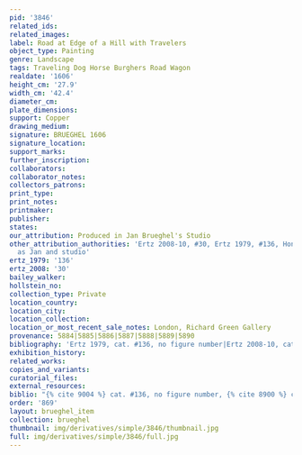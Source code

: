 ```yaml
---
pid: '3846'
related_ids: 
related_images: 
label: Road at Edge of a Hill with Travelers
object_type: Painting
genre: Landscape
tags: Traveling Dog Horse Burghers Road Wagon
realdate: '1606'
height_cm: '27.9'
width_cm: '42.4'
diameter_cm: 
plate_dimensions: 
support: Copper
drawing_medium: 
signature: BRUEGHEL 1606
signature_location: 
support_marks: 
further_inscription: 
collaborators: 
collaborator_notes: 
collectors_patrons: 
print_type: 
print_notes: 
printmaker: 
publisher: 
states: 
our_attribution: Produced in Jan Brueghel's Studio
other_attribution_authorities: 'Ertz 2008-10, #30, Ertz 1979, #136, Honig database
  as Jan and studio'
ertz_1979: '136'
ertz_2008: '30'
bailey_walker: 
hollstein_no: 
collection_type: Private
location_country: 
location_city: 
location_collection: 
location_or_most_recent_sale_notes: London, Richard Green Gallery
provenance: 5884|5885|5886|5887|5888|5889|5890
bibliography: 'Ertz 1979, cat. #136, no figure number|Ertz 2008-10, cat. #30'
exhibition_history: 
related_works: 
copies_and_variants: 
curatorial_files: 
external_resources: 
biblio: "{% cite 9004 %} cat. #136, no figure number, {% cite 8900 %} cat. #30"
order: '869'
layout: brueghel_item
collection: brueghel
thumbnail: img/derivatives/simple/3846/thumbnail.jpg
full: img/derivatives/simple/3846/full.jpg
---
```

